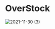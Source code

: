 # OverStock
![2021-11-30 (3)](https://user-images.githubusercontent.com/86410071/144029779-80fb8abb-475a-46d6-ba20-88909def179a.png)

